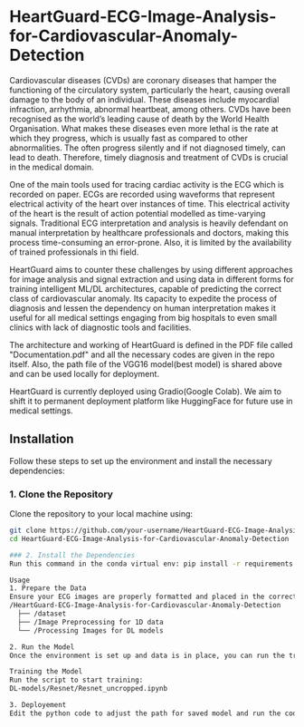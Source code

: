 # HeartGuard-ECG-Image-Analysis-for-Cardiovascular-Anomaly-Detection
Cardiovascular diseases (CVDs) are coronary diseases that hamper the functioning of the circulatory system, particularly the heart, causing overall damage to the body of an individual. These diseases include myocardial infraction, arrhythmia, abnormal heartbeat, among others. CVDs have been recognised as the world’s leading cause of death by the World Health Organisation. What makes these diseases even more lethal is the rate at which they progress, which is usually fast as compared to other abnormalities. The often progress silently and if not diagnosed timely, can lead to death. Therefore, timely diagnosis and treatment of CVDs is crucial in the medical domain. 

One of the main tools used for tracing cardiac activity is the ECG which is recorded on paper. ECGs are recorded using waveforms that represent electrical activity of the heart over instances of time. This electrical activity of the heart is the result of action potential modelled as time-varying signals. Traditional ECG interpretation and analysis is heavily defendant on manual interpretation by healthcare professionals and doctors, making this process time-consuming an error-prone. Also, it is limited by the availability of trained professionals in thi field. 

HeartGuard aims to counter these challenges by using different approaches for image analysis and signal extraction and using data in different forms for training intelligent ML/DL architectures, capable of predicting the correct class of cardiovascular anomaly. Its capacity to expedite the process of diagnosis and lessen the dependency on human interpretation makes it useful for all medical settings engaging from big hospitals to even small clinics with lack of diagnostic tools and facilities. 

The architecture and working of HeartGuard is defined in the PDF file called "Documentation.pdf" and all the necessary codes are given in the repo itself. Also, the path file of the VGG16 model(best model) is shared above and can be used locally for deployment. 

HeartGuard is currently deployed using Gradio(Google Colab). We aim to shift it to permanent deployment platform like HuggingFace for future use in medical settings. 


## Installation

Follow these steps to set up the environment and install the necessary dependencies:

### 1. Clone the Repository

Clone the repository to your local machine using:

```bash
git clone https://github.com/your-username/HeartGuard-ECG-Image-Analysis-for-Cardiovascular-Anomaly-Detection.git
cd HeartGuard-ECG-Image-Analysis-for-Cardiovascular-Anomaly-Detection

### 2. Install the Dependencies
Run this command in the conda virtual env: pip install -r requirements.txt

Usage
1. Prepare the Data
Ensure your ECG images are properly formatted and placed in the correct directory. The folder structure should look like this:
/HeartGuard-ECG-Image-Analysis-for-Cardiovascular-Anomaly-Detection
  ├── /dataset
  ├── /Image Preprocessing for 1D data
  └── /Processing Images for DL models

2. Run the Model
Once the environment is set up and data is in place, you can run the training or testing script. For example:

Training the Model
Run the script to start training:
DL-models/Resnet/Resnet_uncropped.ipynb

3. Deployement
Edit the python code to adjust the path for saved model and run the code. Navigate to the generated link on Gradio and use HeartGuard.





